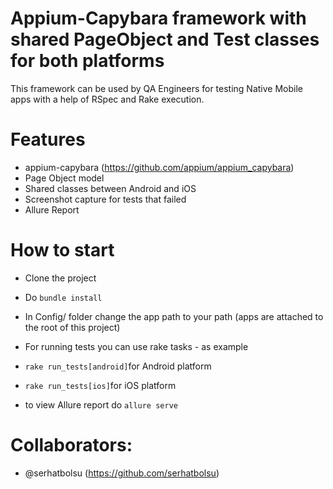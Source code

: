 # Appium-Capybara framework with shared PageObject and Test classes for both platforms
This framework can be used by QA Engineers for testing Native Mobile apps with a help of RSpec and Rake execution.


# Features
 - appium-capybara (https://github.com/appium/appium_capybara)
 - Page Object model
 - Shared classes between Android and iOS
 - Screenshot capture for tests that failed
 - Allure Report

# How to start 
 - Clone the project
 - Do ```bundle install```
 - In Config/ folder change the app path to your path (apps are attached to the root of this project)
 - For running tests you can use rake tasks - as example
 - ```rake run_tests[android]```for Android platform
 - ```rake run_tests[ios]```for iOS platform
 
 - to view Allure report do ```allure serve```
 
 
 # Collaborators:
  - @serhatbolsu (https://github.com/serhatbolsu)
